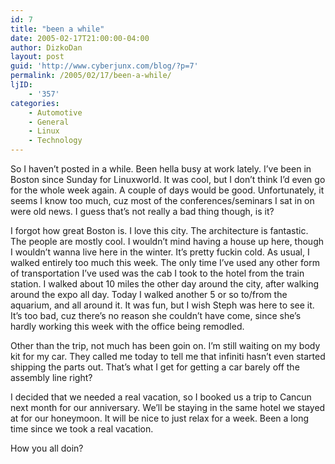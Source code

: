 ```yaml
---
id: 7
title: "been a while"
date: 2005-02-17T21:00:00-04:00
author: DizkoDan
layout: post
guid: 'http://www.cyberjunx.com/blog/?p=7'
permalink: /2005/02/17/been-a-while/
ljID:
    - '357'
categories:
    - Automotive
    - General
    - Linux
    - Technology
---
```


So I haven’t posted in a while. Been hella busy at work lately. I’ve been in Boston since Sunday for Linuxworld. It was cool, but I don’t think I’d even go for the whole week again. A couple of days would be good. Unfortunately, it seems I know too much, cuz most of the conferences/seminars I sat in on were old news. I guess that’s not really a bad thing though, is it?

I forgot how great Boston is. I love this city. The architecture is fantastic. The people are mostly cool. I wouldn’t mind having a house up here, though I wouldn’t wanna live here in the winter. It’s pretty fuckin cold. As usual, I walked entirely too much this week. The only time I’ve used any other form of transportation I’ve used was the cab I took to the hotel from the train station. I walked about 10 miles the other day around the city, after walking around the expo all day. Today I walked another 5 or so to/from the aquarium, and all around it. It was fun, but I wish Steph was here to see it. It’s too bad, cuz there’s no reason she couldn’t have come, since she’s hardly working this week with the office being remodled.

Other than the trip, not much has been goin on. I’m still waiting on my body kit for my car. They called me today to tell me that infiniti hasn’t even started shipping the parts out. That’s what I get for getting a car barely off the assembly line right?

I decided that we needed a real vacation, so I booked us a trip to Cancun next month for our anniversary. We’ll be staying in the same hotel we stayed at for our honeymoon. It will be nice to just relax for a week. Been a long time since we took a real vacation.

How you all doin?